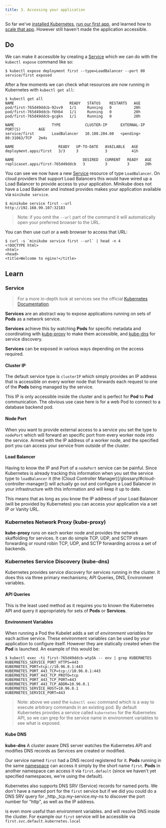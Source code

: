 ```yaml
---
title: 3. Accessing your application
---
```


So far we've [installed Kubernetes](/getting-started), [run our first app](/getting-started/1), and learned how to [scale that app](/getting-started/2). However still haven't made the application accessible.

## Do

We can make it accessible by creating a [Service](/glossary/#service) which we can do with the `kubectl expose` command like so:

```console
$ kubectl expose deployment first --type=LoadBalancer --port 80
service/first exposed
```

After a few moments we can check what resources are now running in Kubernetes with `kubectl get all`:

```console
$ kubectl get all
NAME                         READY   STATUS    RESTARTS   AGE
pod/first-765d49ddcb-92vv9   1/1     Running   0          20h
pod/first-765d49ddcb-f6hb4   1/1     Running   0          20h
pod/first-765d49ddcb-gcgkn   1/1     Running   0          20h

NAME                 TYPE           CLUSTER-IP      EXTERNAL-IP   PORT(S)        AGE
service/first        LoadBalancer   10.108.204.60   <pending>     80:31063/TCP   2m4s

NAME                    READY   UP-TO-DATE   AVAILABLE   AGE
deployment.apps/first   3/3     3            3           41h

NAME                               DESIRED   CURRENT   READY   AGE
replicaset.apps/first-765d49ddcb   3         3         3       20h
```

You can see we now have a new [Service](/glossary/#service) resource of type `LoadBalancer`. On cloud providers that support Load Balancers this would have wired up a Load Balancer to provide access to your application. Minikube does not have a Load Balancer and instead provides makes your application available via `minikube service`.

```console
$ minikube service first --url
http://192.168.99.107:32183
```

> Note: if you omit the `--url` part of the command it will automatically open your preferred browser to the URL.

You can then use curl or a web browser to access that URL:

```console
$ curl -s `minikube service first --url` | head -n 4
<!DOCTYPE html>
<html>
<head>
<title>Welcome to nginx!</title>
```

## Learn

### Service

> For a more in-depth look at services see the official [Kubernetes Documentation](https://kubernetes.io/docs/concepts/services-networking/service/).

**Services** are an abstract way to expose applications running on sets of **Pods** as a network service.

**Services** achieve this by watching **Pods** for specific metadata and coordinating with [kube-proxy](/glossary/#kube-proxy) to make them accessible, and [kube-dns](/glossary/#kube-dns) for service discovery.

**Services** can be exposed in various ways depending on the access required.

#### Cluster IP

The default service type is `clusterIP` which simply provides an IP address that is accessible on every worker node that forwards each request to one of the **Pods** being managed by the service.

This IP is only accessible inside the cluster and is perfect for **Pod** to **Pod** communication. The obvious use case here is for a web Pod to connect to a database backend pod.

#### Node Port

When you want to provide external access to a service you set the type to `nodePort` which will forward an specific port from every worker node into the service. Armed with the IP address of a worker node, and the specified port you can access your service from outside of the cluster.

#### Load Balancer

Having to know the IP and Port of a `nodePort` service can be painful. Since Kubernetes is already tracking this information when you set the service type to `loadBalancer` it (the (Cloud Controller Manager)[/glossary/#cloud-controller-manager]) will actually go out and configure a Load Balancer in your infrastructure with this information and will keep it up to date.

This means that as long as you know the IP address of your Load Balancer (will be provided by Kubernetes) you can access your application via a set IP or Vanity URL.

### Kubernetes Network Proxy (kube-proxy)

**kube-proxy** runs on each worker node and provides the network skaffolding for services. It can do simple TCP, UDP, and SCTP stream forwarding or round robin TCP, UDP, and SCTP forwarding across a set of backends.

### Kubernetes Service Discovery (kube-dns)

Kubernetes provides service discovery for services running in the cluster. It does this via three primary mechanisms; API Queries, DNS, Environment variables.

#### API Queries

This is the least used method as it requires you to known the Kubernetes API and query it appropriately for sets of **Pods** or **Services**.

#### Environment Variables

When running a Pod the Kubelet adds a set of *environment variables* for each active service. These environment variables can be used by your application to configure itself. However they are statically created when the **Pod** is launched. An example of this would be:

```console
$ kubectl exec -ti first-765d49ddcb-wtp5k -- env | grep KUBERNETES
KUBERNETES_SERVICE_PORT_HTTPS=443
KUBERNETES_PORT=tcp://10.96.0.1:443
KUBERNETES_PORT_443_TCP=tcp://10.96.0.1:443
KUBERNETES_PORT_443_TCP_PROTO=tcp
KUBERNETES_PORT_443_TCP_PORT=443
KUBERNETES_PORT_443_TCP_ADDR=10.96.0.1
KUBERNETES_SERVICE_HOST=10.96.0.1
KUBERNETES_SERVICE_PORT=443
```

> Note: above we used the `kubectl exec` command which is a way to execute arbitrary commands in an existing pod. By default Kubernetes provides a service called `kubernetes` for the Kubernetes API, so we can grep for the service name in environment variables to see what is exposed.

#### Kube DNS

**kube-dns** A cluster aware DNS server watches the Kubernetes API and modifies DNS records as Services are created or modified.

Our service named `first` had a DNS record registered for it. **Pods** running in the same [namespace](/glossary/#namespace) can access it simply by the short name `first`. **Pods** in another namespace can access it via `first.default` (since we haven't yet specified namespaces, we're using the default).

Kubernetes also supports DNS SRV (Service) records for named ports. We don't have a named port for the `first` service but if we did you could do a DNS SRV query for _http._tcp.my-service.my-ns to discover the port number for "http", as well as the IP address.


is even more useful than environment variables. and will resolve DNS inside the cluster. For example our `first` service will be accessible via `first.svc.default.kubernetes.local`
